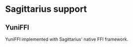Sagittarius support
===================

YuniFFI
-------

YuniFFI implemented with Sagittarius' native FFI framework. 

